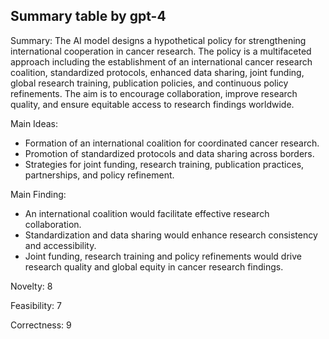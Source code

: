 ## Summary table by gpt-4
Summary: 
The AI model designs a hypothetical policy for strengthening international cooperation in cancer research. The policy is a multifaceted approach including the establishment of an international cancer research coalition, standardized protocols, enhanced data sharing, joint funding, global research training, publication policies, and continuous policy refinements. The aim is to encourage collaboration, improve research quality, and ensure equitable access to research findings worldwide. 

Main Ideas: 
- Formation of an international coalition for coordinated cancer research.
- Promotion of standardized protocols and data sharing across borders.
- Strategies for joint funding, research training, publication practices, partnerships, and policy refinement. 

Main Finding: 
- An international coalition would facilitate effective research collaboration.
- Standardization and data sharing would enhance research consistency and accessibility.
- Joint funding, research training and policy refinements would drive research quality and global equity in cancer research findings.

Novelty: 
8

Feasibility: 
7 

Correctness: 
9